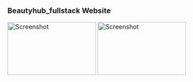 ### Beautyhub_fullstack Website

<img src="https://github.com/user-attachments/assets/3ff3c096-fb0a-4bae-8530-3ae106bdbb43" alt="Screenshot" width="200" height="120">




<img src="https://github.com/user-attachments/assets/d642250e-b29d-4b50-a6db-c56c91159f07" alt="Screenshot" width="200" height="120">
